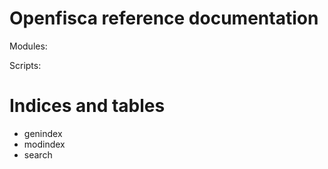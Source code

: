 Openfisca reference documentation
=================================

Modules:

Scripts:

Indices and tables
==================

-   genindex
-   modindex
-   search


